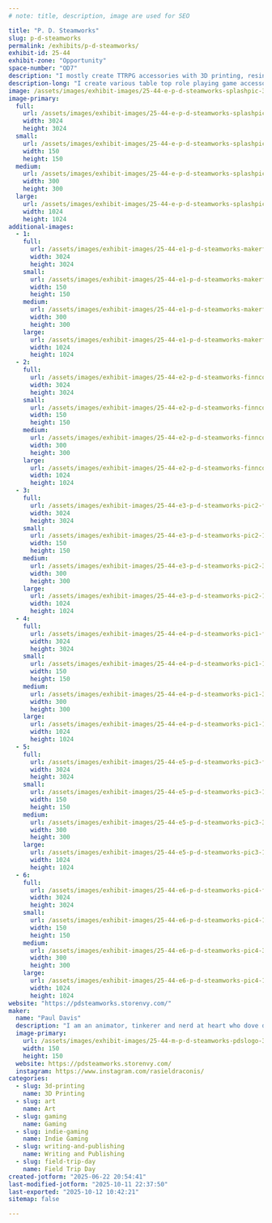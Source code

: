 ```yaml
---
# note: title, description, image are used for SEO

title: "P. D. Steamworks"
slug: p-d-steamworks
permalink: /exhibits/p-d-steamworks/
exhibit-id: 25-44
exhibit-zone: "Opportunity"
space-number: "OD7"
description: "I mostly create TTRPG accessories with 3D printing, resin casting, and some hand book binding."
description-long: "I create various table top role playing game accessories from 3D printed dice boxes, a fusion of dice box and dice tower I call a Tower Vault to hand casting resin dice, and have recently started making miniature modules and books for game masters and players to add to their own games or (eventually) run a full adventure with."
image: /assets/images/exhibit-images/25-44-e-p-d-steamworks-splashpic-300x300.jpg
image-primary: 
  full:
    url: /assets/images/exhibit-images/25-44-e-p-d-steamworks-splashpic-full.jpg
    width: 3024
    height: 3024
  small:
    url: /assets/images/exhibit-images/25-44-e-p-d-steamworks-splashpic-150x150.jpg
    width: 150
    height: 150
  medium:
    url: /assets/images/exhibit-images/25-44-e-p-d-steamworks-splashpic-300x300.jpg
    width: 300
    height: 300
  large:
    url: /assets/images/exhibit-images/25-44-e-p-d-steamworks-splashpic-1024x1024.jpg
    width: 1024
    height: 1024
additional-images: 
  - 1:
    full:
      url: /assets/images/exhibit-images/25-44-e1-p-d-steamworks-makerfairorlando2024-full.jpg
      width: 3024
      height: 3024
    small:
      url: /assets/images/exhibit-images/25-44-e1-p-d-steamworks-makerfairorlando2024-150x150.jpg
      width: 150
      height: 150
    medium:
      url: /assets/images/exhibit-images/25-44-e1-p-d-steamworks-makerfairorlando2024-300x300.jpg
      width: 300
      height: 300
    large:
      url: /assets/images/exhibit-images/25-44-e1-p-d-steamworks-makerfairorlando2024-1024x1024.jpg
      width: 1024
      height: 1024
  - 2:
    full:
      url: /assets/images/exhibit-images/25-44-e2-p-d-steamworks-finnconmdc2025-3064-full.jpg
      width: 3024
      height: 3024
    small:
      url: /assets/images/exhibit-images/25-44-e2-p-d-steamworks-finnconmdc2025-3064-150x150.jpg
      width: 150
      height: 150
    medium:
      url: /assets/images/exhibit-images/25-44-e2-p-d-steamworks-finnconmdc2025-3064-300x300.jpg
      width: 300
      height: 300
    large:
      url: /assets/images/exhibit-images/25-44-e2-p-d-steamworks-finnconmdc2025-3064-1024x1024.jpg
      width: 1024
      height: 1024
  - 3:
    full:
      url: /assets/images/exhibit-images/25-44-e3-p-d-steamworks-pic2-full.jpg
      width: 3024
      height: 3024
    small:
      url: /assets/images/exhibit-images/25-44-e3-p-d-steamworks-pic2-150x150.jpg
      width: 150
      height: 150
    medium:
      url: /assets/images/exhibit-images/25-44-e3-p-d-steamworks-pic2-300x300.jpg
      width: 300
      height: 300
    large:
      url: /assets/images/exhibit-images/25-44-e3-p-d-steamworks-pic2-1024x1024.jpg
      width: 1024
      height: 1024
  - 4:
    full:
      url: /assets/images/exhibit-images/25-44-e4-p-d-steamworks-pic1-full.jpg
      width: 3024
      height: 3024
    small:
      url: /assets/images/exhibit-images/25-44-e4-p-d-steamworks-pic1-150x150.jpg
      width: 150
      height: 150
    medium:
      url: /assets/images/exhibit-images/25-44-e4-p-d-steamworks-pic1-300x300.jpg
      width: 300
      height: 300
    large:
      url: /assets/images/exhibit-images/25-44-e4-p-d-steamworks-pic1-1024x1024.jpg
      width: 1024
      height: 1024
  - 5:
    full:
      url: /assets/images/exhibit-images/25-44-e5-p-d-steamworks-pic3-full.jpg
      width: 3024
      height: 3024
    small:
      url: /assets/images/exhibit-images/25-44-e5-p-d-steamworks-pic3-150x150.jpg
      width: 150
      height: 150
    medium:
      url: /assets/images/exhibit-images/25-44-e5-p-d-steamworks-pic3-300x300.jpg
      width: 300
      height: 300
    large:
      url: /assets/images/exhibit-images/25-44-e5-p-d-steamworks-pic3-1024x1024.jpg
      width: 1024
      height: 1024
  - 6:
    full:
      url: /assets/images/exhibit-images/25-44-e6-p-d-steamworks-pic4-full.jpg
      width: 3024
      height: 3024
    small:
      url: /assets/images/exhibit-images/25-44-e6-p-d-steamworks-pic4-150x150.jpg
      width: 150
      height: 150
    medium:
      url: /assets/images/exhibit-images/25-44-e6-p-d-steamworks-pic4-300x300.jpg
      width: 300
      height: 300
    large:
      url: /assets/images/exhibit-images/25-44-e6-p-d-steamworks-pic4-1024x1024.jpg
      width: 1024
      height: 1024
website: "https://pdsteamworks.storenvy.com/"
maker: 
  name: "Paul Davis"
  description: "I am an animator, tinkerer and nerd at heart who dove deep into trpgs. Got into 3d printing a good few years ago now and have been fusing my love of various media, 3d printing, tinkering, and ttrpg accessories."
  image-primary:
    url: /assets/images/exhibit-images/25-44-m-p-d-steamworks-pdslogo-300x300.png
    width: 150
    height: 150
  website: https://pdsteamworks.storenvy.com/
  instagram: https://www.instagram.com/rasieldraconis/
categories: 
  - slug: 3d-printing
    name: 3D Printing
  - slug: art
    name: Art
  - slug: gaming
    name: Gaming
  - slug: indie-gaming
    name: Indie Gaming
  - slug: writing-and-publishing
    name: Writing and Publishing
  - slug: field-trip-day
    name: Field Trip Day
created-jotform: "2025-06-22 20:54:41"
last-modified-jotform: "2025-10-11 22:37:50"
last-exported: "2025-10-12 10:42:21"
sitemap: false

---
```


